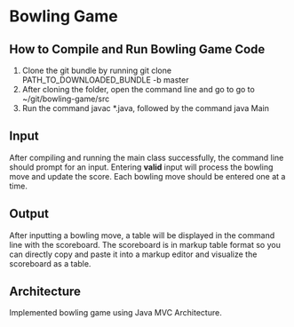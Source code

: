 # Bowling Game

## How to Compile and Run Bowling Game Code
1. Clone the git bundle by running git clone PATH_TO_DOWNLOADED_BUNDLE -b master
2. After cloning the folder, open the command line and go to go to ~/git/bowling-game/src
3. Run the command javac *.java, followed by the command java Main

## Input
After compiling and running the main class successfully, the command line should prompt for an input. Entering **valid** input will process the bowling move and update the score. Each bowling move should be entered one at a time.

## Output
After inputting a bowling move, a table will be displayed in the command line with the scoreboard. The scoreboard is in markup table format so you can directly copy and paste it into a markup editor and visualize the scoreboard as a table.

## Architecture
Implemented bowling game using Java MVC Architecture.
